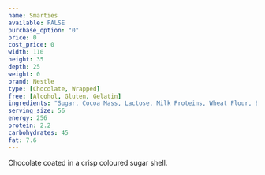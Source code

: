 ```yaml
---
name: Smarties
available: FALSE
purchase_option: "0"
price: 0
cost_price: 0
width: 110
height: 35
depth: 25
weight: 0
brand: Nestle
type: [Chocolate, Wrapped]
free: [Alcohol, Gluten, Gelatin]
ingredients: "Sugar, Cocoa Mass, Lactose, Milk Proteins, Wheat Flour, Butterfat, Cocoa Butter, Skimmed Milk Powder, Rice Starch, Soya Lecithin (E322), Safflower, Radish, Black Carrot, Lemon, Hibiscus, Red Cabbage, Spirulina Concentrate, Orange Extract, Carnauba Wax (E903), Beeswax, Inverted Sugar Syrup"
serving_size: 56
energy: 256
protein: 2.2
carbohydrates: 45
fat: 7.6
---
```

Chocolate coated in a crisp coloured sugar shell.